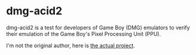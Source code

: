 # dmg-acid2
dmg-acid2 is a test for developers of Game Boy (DMG) emulators to verify their
emulation of the Game Boy's Pixel Processing Unit (PPU).

I'm not the original author, here is [the actual project](https://github.com/mattcurrie/dmg-acid2).